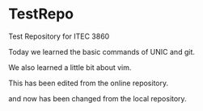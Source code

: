 TestRepo
========

Test Repository for ITEC 3860

Today we learned the basic commands of UNIC and git.

We also learned a little bit about vim.

This has been edited from the online repository.

and now has been changed from the local repository.

